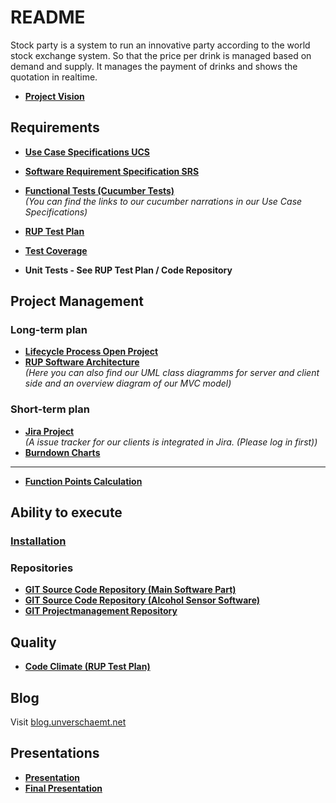 # README
Stock party is a system to run an innovative party according to the world stock exchange system. So that the price per drink is managed based on demand and supply. It manages the payment of drinks and shows the quotation in realtime.    
    
    
* **[Project Vision](https://github.com/unverschaemt/stockparty-projektmanagement/blob/master/vision.md)**   
    

## Requirements
* **[Use Case Specifications UCS](https://github.com/unverschaemt/stockparty-projektmanagement/blob/master/srs.md#markdown-header-31-functionality)**   
* **[Software Requirement Specification SRS](https://github.com/unverschaemt/stockparty-projektmanagement/blob/master/srs.md)**   
* **[Functional Tests (Cucumber Tests)](https://github.com/unverschaemt/stockparty-projektmanagement/blob/master/srs.md#markdown-header-31-functionality)**        
*(You can find the links to our cucumber narrations in our Use Case Specifications)*    

* **[RUP Test Plan](https://github.com/unverschaemt/stockparty-projektmanagement/blob/master/rup.md)**    
* **[Test Coverage](http://blog.unverschaemt.net/post/119357652334/test-coverage)**    

* **Unit Tests - See RUP Test Plan / Code Repository**

## Project Management
### Long-term plan
* **[Lifecycle Process Open Project](http://op.it.dh-karlsruhe.de/projects/stockparty)**   
* **[RUP Software Architecture](https://github.com/unverschaemt/stockparty-projektmanagement/blob/master/software_architecture_document.md)**   
*(Here you can also find our UML class diagramms for server and client side and an overview diagram of our MVC model)*   
 
### Short-term plan
* **[Jira Project](http://server.unverschaemt.net:8080/browse/SP/)**   
*(A issue tracker for our clients is integrated in Jira. (Please log in first))*
* **[Burndown Charts](https://github.com/unverschaemt/stockparty-projektmanagement/blob/master/Burndown.md)** 

---------
  
* **[Function Points Calculation](https://github.com/unverschaemt/stockparty-projektmanagement/blob/master/FunctionPoints.pdf)**

## Ability to execute
### [Installation](http://blog.unverschaemt.net/post/123140186654/installation-vmware)   

### Repositories
* **[GIT Source Code Repository (Main Software Part)](https://github.com/unverschaemt/stockparty)**
* **[GIT Source Code Repository (Alcohol Sensor Software)](https://github.com/unverschaemt/stockparty-arduino)**
* **[GIT Projectmanagement Repository](https://github.com/unverschaemt/stockparty-projektmanagement)**   

## Quality
* **[Code Climate (RUP Test Plan)](https://github.com/unverschaemt/stockparty-projektmanagement/blob/master/rup.md#code-climate)**    

## Blog   
Visit [blog.unverschaemt.net](http://blog.unverschaemt.net)   

## Presentations
* **[Presentation](https://github.com/unverschaemt/stockparty-projektmanagement/blob/master/StockPartyPresentation.pdf)**
* **[Final Presentation](https://github.com/unverschaemt/stockparty-projektmanagement/blob/master/StockPartyFinal.pdf)**
